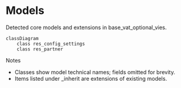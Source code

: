 # Models

Detected core models and extensions in base_vat_optional_vies.

```mermaid
classDiagram
    class res_config_settings
    class res_partner
```

Notes
- Classes show model technical names; fields omitted for brevity.
- Items listed under _inherit are extensions of existing models.
